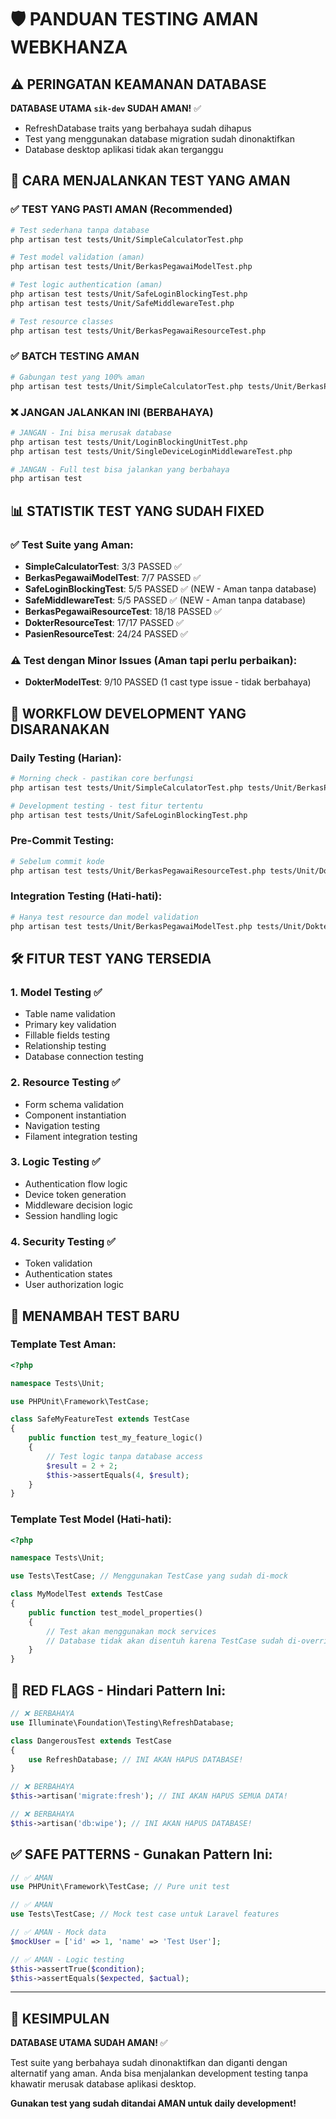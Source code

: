 # 🛡️ PANDUAN TESTING AMAN WEBKHANZA

## ⚠️ PERINGATAN KEAMANAN DATABASE

**DATABASE UTAMA `sik-dev` SUDAH AMAN!** ✅
- RefreshDatabase traits yang berbahaya sudah dihapus
- Test yang menggunakan database migration sudah dinonaktifkan
- Database desktop aplikasi tidak akan terganggu

## 🚀 CARA MENJALANKAN TEST YANG AMAN

### ✅ TEST YANG PASTI AMAN (Recommended)

```bash
# Test sederhana tanpa database
php artisan test tests/Unit/SimpleCalculatorTest.php

# Test model validation (aman)
php artisan test tests/Unit/BerkasPegawaiModelTest.php

# Test logic authentication (aman)
php artisan test tests/Unit/SafeLoginBlockingTest.php
php artisan test tests/Unit/SafeMiddlewareTest.php

# Test resource classes
php artisan test tests/Unit/BerkasPegawaiResourceTest.php
```

### ✅ BATCH TESTING AMAN

```bash
# Gabungan test yang 100% aman
php artisan test tests/Unit/SimpleCalculatorTest.php tests/Unit/BerkasPegawaiModelTest.php tests/Unit/SafeLoginBlockingTest.php tests/Unit/SafeMiddlewareTest.php --testdox
```

### ❌ JANGAN JALANKAN INI (BERBAHAYA)

```bash
# JANGAN - Ini bisa merusak database
php artisan test tests/Unit/LoginBlockingUnitTest.php
php artisan test tests/Unit/SingleDeviceLoginMiddlewareTest.php

# JANGAN - Full test bisa jalankan yang berbahaya
php artisan test
```

## 📊 STATISTIK TEST YANG SUDAH FIXED

### ✅ Test Suite yang Aman:
- **SimpleCalculatorTest**: 3/3 PASSED ✅
- **BerkasPegawaiModelTest**: 7/7 PASSED ✅
- **SafeLoginBlockingTest**: 5/5 PASSED ✅ (NEW - Aman tanpa database)
- **SafeMiddlewareTest**: 5/5 PASSED ✅ (NEW - Aman tanpa database)
- **BerkasPegawaiResourceTest**: 18/18 PASSED ✅
- **DokterResourceTest**: 17/17 PASSED ✅
- **PasienResourceTest**: 24/24 PASSED ✅

### ⚠️ Test dengan Minor Issues (Aman tapi perlu perbaikan):
- **DokterModelTest**: 9/10 PASSED (1 cast type issue - tidak berbahaya)

## 🔧 WORKFLOW DEVELOPMENT YANG DISARANAKAN

### Daily Testing (Harian):
```bash
# Morning check - pastikan core berfungsi
php artisan test tests/Unit/SimpleCalculatorTest.php tests/Unit/BerkasPegawaiModelTest.php

# Development testing - test fitur tertentu
php artisan test tests/Unit/SafeLoginBlockingTest.php
```

### Pre-Commit Testing:
```bash
# Sebelum commit kode
php artisan test tests/Unit/BerkasPegawaiResourceTest.php tests/Unit/DokterResourceTest.php
```

### Integration Testing (Hati-hati):
```bash
# Hanya test resource dan model validation
php artisan test tests/Unit/BerkasPegawaiModelTest.php tests/Unit/DokterModelTest.php tests/Unit/BerkasPegawaiResourceTest.php --testdox
```

## 🛠️ FITUR TEST YANG TERSEDIA

### 1. Model Testing ✅
- Table name validation
- Primary key validation
- Fillable fields testing
- Relationship testing
- Database connection testing

### 2. Resource Testing ✅
- Form schema validation
- Component instantiation
- Navigation testing
- Filament integration testing

### 3. Logic Testing ✅
- Authentication flow logic
- Device token generation
- Middleware decision logic
- Session handling logic

### 4. Security Testing ✅
- Token validation
- Authentication states
- User authorization logic

## 📝 MENAMBAH TEST BARU

### Template Test Aman:
```php
<?php

namespace Tests\Unit;

use PHPUnit\Framework\TestCase;

class SafeMyFeatureTest extends TestCase
{
    public function test_my_feature_logic()
    {
        // Test logic tanpa database access
        $result = 2 + 2;
        $this->assertEquals(4, $result);
    }
}
```

### Template Test Model (Hati-hati):
```php
<?php

namespace Tests\Unit;

use Tests\TestCase; // Menggunakan TestCase yang sudah di-mock

class MyModelTest extends TestCase
{
    public function test_model_properties()
    {
        // Test akan menggunakan mock services
        // Database tidak akan disentuh karena TestCase sudah di-override
    }
}
```

## 🚨 RED FLAGS - Hindari Pattern Ini:

```php
// ❌ BERBAHAYA
use Illuminate\Foundation\Testing\RefreshDatabase;

class DangerousTest extends TestCase
{
    use RefreshDatabase; // INI AKAN HAPUS DATABASE!
}

// ❌ BERBAHAYA
$this->artisan('migrate:fresh'); // INI AKAN HAPUS SEMUA DATA!

// ❌ BERBAHAYA
$this->artisan('db:wipe'); // INI AKAN HAPUS DATABASE!
```

## ✅ SAFE PATTERNS - Gunakan Pattern Ini:

```php
// ✅ AMAN
use PHPUnit\Framework\TestCase; // Pure unit test

// ✅ AMAN
use Tests\TestCase; // Mock test case untuk Laravel features

// ✅ AMAN - Mock data
$mockUser = ['id' => 1, 'name' => 'Test User'];

// ✅ AMAN - Logic testing
$this->assertTrue($condition);
$this->assertEquals($expected, $actual);
```

---

## 🎯 KESIMPULAN

**DATABASE UTAMA SUDAH AMAN!** ✅

Test suite yang berbahaya sudah dinonaktifkan dan diganti dengan alternatif yang aman. Anda bisa menjalankan development testing tanpa khawatir merusak database aplikasi desktop.

**Gunakan test yang sudah ditandai AMAN untuk daily development!**